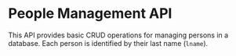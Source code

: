 
# People Management API

This API provides basic CRUD operations for managing persons in a database. Each person is identified by their last name (`lname`).
